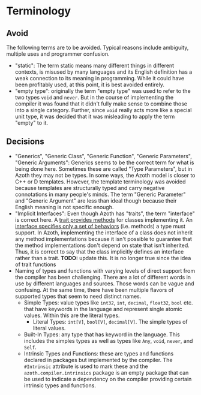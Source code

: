 # Terminology

## Avoid

The following terms are to be avoided. Typical reasons include ambiguity, multiple uses and
programmer confusion.

* "static": The term static means many different things in different contexts, is misused by many
  languages and its English definition has a weak connection to its meaning in programming. While it
  could have been profitably used, at this point, it is best avoided entirely.
* "empty type": originally the term "empty type" was used to refer to the two types `void` and
  `never`. But in the course of implementing the compiler it was found that it didn't fully make
  sense to combine those into a single category. Further, since `void` really acts more like a
  special unit type, it was decided that it was misleading to apply the term "empty" to it.

## Decisions

* "Generics", "Generic Class", "Generic Function", "Generic Parameters", "Generic Arguments":
  Generics seems to be the correct term for what is being done here. Sometimes these are called
  "Type Parameters", but in Azoth they may not be types. In some ways, the Azoth model is closer to
  C++ or D templates. However, the template terminology was avoided because templates are
  structurally typed and carry negative connotations in many people's minds. The term "Generic
  Parameter" and "Generic Argument" are less than ideal though because their English meaning is not
  specific enough.
* "Implicit Interfaces": Even though Azoth has "traits", the term "interface" is correct here. A
  [trait provides methods](https://en.wikipedia.org/wiki/Trait_(computer_programming)) for classes
  implementing it. An [interface specifies only a set of
  behaviors](https://en.wikipedia.org/wiki/Protocol_(object-oriented_programming)) (i.e. methods) a
  type must support. In Azoth, implementing the interface of a class does not inherit any method
  implementations because it isn't possible to guarantee that the method implementations don't
  depend on state that isn't inherited. Thus, it is correct to say that the class implicitly defines
  an interface rather than a trait.
  **TODO:** update this. It is no longer true since the idea of trait functions
* Naming of types and functions with varying levels of direct support from the compiler has been
  challenging. There are a lot of different words in use by different languages and sources. Those
  words can be vague and confusing. At the same time, there have been multiple flavors of supported
  types that seem to need distinct names.
  * Simple Types: value types like `int32`, `int`, `decimal`, `float32`, `bool` etc. that have
    keywords in the language and represent single atomic values. Within this are the literal types.
    * Literal Types: `int[V]`, `bool[V]`, `decimal[V]`. The simple types of literal values.
  * Built-In Types: any type that has keyword in the language. This includes the simples types as
    well as types like `Any`, `void`, `never`, and `Self`.
  * Intrinsic Types and Functions: these are types and functions declared in packages but
    implemented by the compiler. The `#Intrinsic` attribute is used to mark these and the
    `azoth.compiler.intrinsics` package is an empty package that can be used to indicate a
    dependency on the compiler providing certain intrinsic types and functions.
